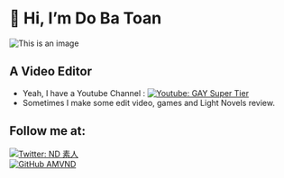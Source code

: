 # 👋 Hi, I’m Do Ba Toan
![This is an image](https://imgur.com/YqYmDg1.png)  
## A Video Editor 
- Yeah, I have a Youtube Channel : [![Youtube: GAY Super Tier](https://img.shields.io/youtube/channel/subscribers/UCU7cG-eGuJ1kO93pIMdi90g?style=social)](https://www.youtube.com/channel/gaysupertier)
- Sometimes I make some edit video, games and Light Novels review. 
## Follow me at: 
[![Twitter: ND 素人](https://img.shields.io/twitter/follow/nd_amv?style=social)](https://twitter.com/nd_amv)
<br>
[![GitHub AMVND](https://img.shields.io/github/followers/AMVND?label=follow&style=social)](https://github.com/AMVND)

<!---
AMVND/AMVND is a ✨ special ✨ repository because its `README.md` (this file) appears on your GitHub profile.
You can click the Preview link to take a look at your changes.
--->
